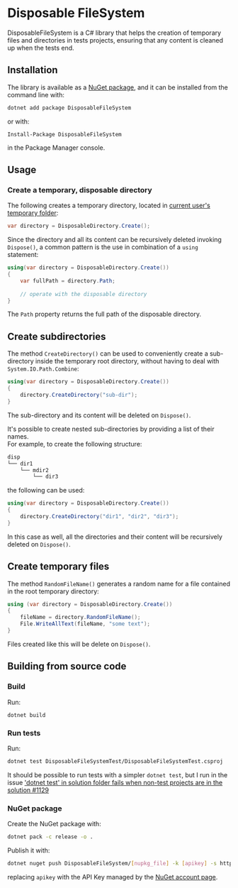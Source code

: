 Disposable FileSystem
=====================
DisposableFileSystem is a C# library that helps the creation of temporary files and directories in tests projects, ensuring that any content is cleaned up when the tests end.

## Installation
The library is available as a [NuGet package](https://www.nuget.org/packages/DisposableFileSystem/), and it can be installed from the command line with:

```bash
dotnet add package DisposableFileSystem
```
or with:

```
Install-Package DisposableFileSystem
```

in the Package Manager console.

## Usage
### Create a temporary, disposable directory

The following creates a temporary directory, located in [current user's temporary folder](https://docs.microsoft.com/en-us/dotnet/api/system.io.path.gettemppath?view=netframework-4.7.2):

```csharp
var directory = DisposableDirectory.Create();
```

Since the directory and all its content can be recursively deleted invoking `Dispose()`, a common pattern is the use in combination of a `using` statement:

```csharp
using(var directory = DisposableDirectory.Create())
{
    var fullPath = directory.Path;
    
    // operate with the disposable directory
}
```

The `Path` property returns the full path of the disposable directory.

## Create subdirectories
The method `CreateDirectory()` can be used to conveniently create a sub-directory inside the temporary root directory, without having to deal with `System.IO.Path.Combine`:

```csharp
using(var directory = DisposableDirectory.Create())
{
    directory.CreateDirectory("sub-dir");
}
```

The sub-directory and its content will be deleted on `Dispose()`.

It's possible to create nested sub-directories by providing a list of their names. <br />
For example, to create the following structure:

```bash
disp
└── dir1
    └── mdir2
        └── dir3
```

the following can be used:

```csharp
using(var directory = DisposableDirectory.Create())
{
    directory.CreateDirectory("dir1", "dir2", "dir3");
}
```

In this case as well, all the directories and their content will be recursively deleted on `Dispose()`.



## Create temporary files
The method `RandomFileName()` generates a random name for a file contained in the root temporary directory:

```csharp
using (var directory = DisposableDirectory.Create())
{
    fileName = directory.RandomFileName();
    File.WriteAllText(fileName, "some text");
}
```

Files created like this will be delete on `Dispose()`.


## Building from source code
### Build
Run:

```
dotnet build
```

### Run tests
Run:

```bash
dotnet test DisposableFileSystemTest/DisposableFileSystemTest.csproj
```

It should be possible to run tests with a simpler `dotnet test`, but I run in the issue ['dotnet test' in solution folder fails when non-test projects are in the solution #1129](http://wiki.c2.com/?DisposableFileSystem)

### NuGet package
Create the NuGet package with:

```bash
dotnet pack -c release -o .
```

Publish it with:

```bash
dotnet nuget push DisposableFileSystem/[nupkg_file] -k [apikey] -s https://api.nuget.org/v3/index.json
```

replacing `apikey` with the API Key managed by the [NuGet account page](https://www.nuget.org/account/apikeys).
